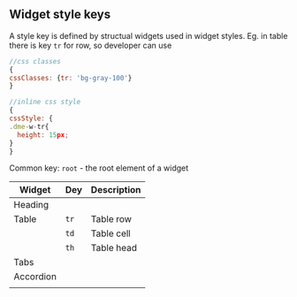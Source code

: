 Widget style keys
----------

A style key is defined by structual widgets used in widget styles. Eg. in table there is key `tr` for row, so developer can use 
```javascript
//css classes
{
cssClasses: {tr: 'bg-gray-100'}
}

//inline css style
{
cssStyle: {
.dme-w-tr{
  height: 15px;
}
}
```

Common key: `root` - the root element of a widget

| Widget | Dey | Description |
|--------|-----|-------------|
|   Heading |    |             |
|   Table   |  `tr`   |     Table row        |
|        |    `td` |       Table cell      |
|        |   `th`  |   Table head          |
|   Tabs     |     |             |
|   Accordion     |     |             |
|        |     |             |
